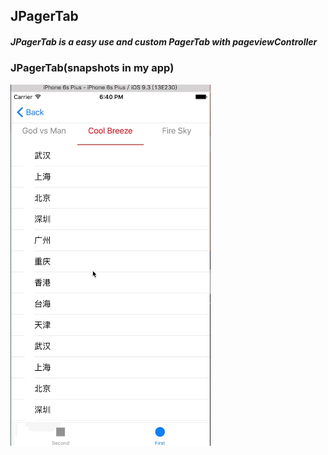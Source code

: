 ## JPagerTab
##### JPagerTab is a easy use and  custom PagerTab with pageviewController 

### JPagerTab(snapshots in my app)

<img src="https://github.com/yunspeed/page_tab/blob/master/demo1.gif" width="320">




